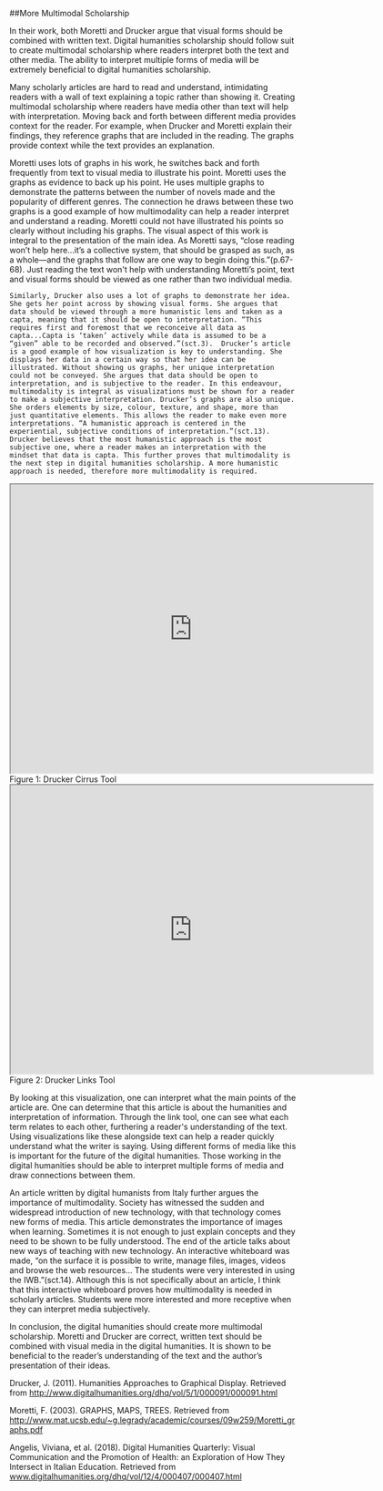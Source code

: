 ##More Multimodal Scholarship

In their work, both Moretti and Drucker argue that visual forms should be combined with written text. Digital humanities scholarship should follow suit to create multimodal scholarship where readers interpret both the text and other media. The ability to interpret multiple forms of media will be extremely beneficial to digital humanities scholarship. 

Many scholarly articles are hard to read and understand, intimidating readers with a wall of text explaining a topic rather than showing it. Creating multimodal scholarship where readers have media other than text will help with interpretation. Moving back and forth between different media provides context for the reader. For example, when Drucker and Moretti explain their findings, they reference graphs that are included in the reading. The graphs provide context while the text provides an explanation. 

Moretti uses lots of graphs in his work, he switches back and forth frequently from text to visual media to illustrate his point. Moretti uses the graphs as evidence to back up his point. He uses multiple graphs to demonstrate the patterns between the number of novels made and the popularity of different genres. The connection he draws between these two graphs is a good example of how multimodality can help a reader interpret and understand a reading. Moretti could not have illustrated his points so clearly without including his graphs. The visual aspect of this work is integral to the presentation of the main idea. As Moretti says, “close reading won’t help here...it’s a collective system, that should be grasped as such, as a whole—and the graphs that follow are one way to begin doing this.”(p.67-68). Just reading the text won't help with understanding Moretti’s point, text and visual forms should be viewed as one rather than two individual media. 

	Similarly, Drucker also uses a lot of graphs to demonstrate her idea. She gets her point across by showing visual forms. She argues that data should be viewed through a more humanistic lens and taken as a capta, meaning that it should be open to interpretation. “This requires first and foremost that we reconceive all data as capta...Capta is ‘taken’ actively while data is assumed to be a “given” able to be recorded and observed.”(sct.3).  Drucker’s article is a good example of how visualization is key to understanding. She displays her data in a certain way so that her idea can be illustrated. Without showing us graphs, her unique interpretation could not be conveyed. She argues that data should be open to interpretation, and is subjective to the reader. In this endeavour, multimodality is integral as visualizations must be shown for a reader to make a subjective interpretation. Drucker’s graphs are also unique. She orders elements by size, colour, texture, and shape, more than just quantitative elements. This allows the reader to make even more interpretations. “A humanistic approach is centered in the experiential, subjective conditions of interpretation.”(sct.13). Drucker believes that the most humanistic approach is the most subjective one, where a reader makes an interpretation with the mindset that data is capta. This further proves that multimodality is the next step in digital humanities scholarship. A more humanistic approach is needed, therefore more multimodality is required.

<!--	Exported from Voyant Tools (voyant-tools.org).
The iframe src attribute below uses a relative protocol to better function with both
http and https sites, but if you're embedding this into a local web page (file protocol)
you should add an explicit protocol (https if you're using voyant-tools.org, otherwise
it depends on this server.
Feel free to change the height and width values or other styling below: -->
<iframe style='width: 637px; height: 507px;' src='https://voyant-tools.org/tool/Cirrus/?corpus=42bb02ca1f8c98da9f5f6208c2a3d1cc'></iframe>
Figure 1: Drucker Cirrus Tool

<!--	Exported from Voyant Tools (voyant-tools.org).
The iframe src attribute below uses a relative protocol to better function with both
http and https sites, but if you're embedding this into a local web page (file protocol)
you should add an explicit protocol (https if you're using voyant-tools.org, otherwise
it depends on this server.
Feel free to change the height and width values or other styling below: -->
<iframe style='width: 637px; height: 507px;' src='https://voyant-tools.org/tool/CollocatesGraph/?query=graphical&query=time&query=information&mode=corpus&corpus=42bb02ca1f8c98da9f5f6208c2a3d1cc'></iframe>
Figure 2: Drucker Links Tool

By looking at this visualization, one can interpret what the main points of the article are. One can determine that this article is about the humanities and interpretation of information. Through the link tool, one can see what each term relates to each other, furthering a reader's understanding of the text. Using visualizations like these alongside text can help a reader quickly understand what the writer is saying. Using different forms of media like this is important for the future of the digital humanities. Those working in the digital humanities should be able to interpret multiple forms of media and draw connections between them. 

An article written by digital humanists from Italy further argues the importance of multimodality. Society has witnessed the sudden and widespread introduction of new technology, with that technology comes new forms of media. This article demonstrates the importance of images when learning. Sometimes it is not enough to just explain concepts and they need to be shown to be fully understood. The end of the article talks about new ways of teaching with new technology. An interactive whiteboard was made, “on the surface it is possible to write, manage files, images, videos and browse the web resources... The students were very interested in using the IWB.”(sct.14). Although this is not specifically about an article, I think that this interactive whiteboard proves how multimodality is needed in scholarly articles. Students were more interested and more receptive when they can interpret media subjectively.

In conclusion, the digital humanities should create more multimodal scholarship. Moretti and Drucker are correct, written text should be combined with visual media in the digital humanities. It is shown to be beneficial to the reader’s understanding of the text and the author’s presentation of their ideas. 

Drucker, J. (2011). Humanities Approaches to Graphical Display. Retrieved from http://www.digitalhumanities.org/dhq/vol/5/1/000091/000091.html

Moretti, F. (2003). GRAPHS, MAPS, TREES. Retrieved from http://www.mat.ucsb.edu/~g.legrady/academic/courses/09w259/Moretti_graphs.pdf

Angelis, Viviana, et al. (2018). Digital Humanities Quarterly: Visual Communication and the Promotion of Health: an Exploration of How They Intersect in Italian Education. Retrieved from www.digitalhumanities.org/dhq/vol/12/4/000407/000407.html
